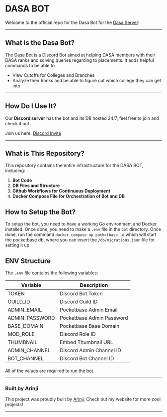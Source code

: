 # DASA BOT

Welcome to the official repo for the Dasa Bot for the [Dasa Server](https://discord.gg/VJCYUjf6bu)!

---

## What is the Dasa Bot?

The Dasa Bot is a Discord Bot aimed at helping DASA members with their DASA ranks and solving queries regarding to placements. It adds helpful commands to be able to

- View Cutoffs for Colleges and Branches
- Analyze their Ranks and be able to figure out which college they can get into

---

## How Do I Use It?

Our **Discord server** has the bot and its DB hosted 24/7, feel free to join and check it out

Join us here: [Discord Invite](https://discord.gg/VJCYUjf6bu)

---

## What is This Repository?

This repository contains the entire infrastructure for the DASA BOT, including:

1. **Bot Code**
2. **DB Files and Structure**
3. **Github Workflows for Continuous Deployment**
4. **Docker Compose File for Orchestration of Bot and DB**

## How to Setup the Bot?

To setup the bot, you need to have a working Go environment and Docker installed. Once done, you need to make a `.env` file in the `bot` directory. Once done, run the command `docker compose up pocketbase -d` which will start the pocketbase db, where you can insert the `/db/migrations.json` file for setting it up.

## ENV Structure

The `.env` file contains the following variables:

| Variable       | Description               |
| -------------- | ------------------------- |
| TOKEN          | Discord Bot Token         |
| GUILD_ID       | Discord Guild ID          |
| ADMIN_EMAIL    | Pocketbase Admin Email    |
| ADMIN_PASSWORD | Pocketbase Admin Password |
| BASE_DOMAIN    | Pocketbase Base Domain    |
| MOD_ROLE       | Discord Role ID           |
| THUMBNAIL      | Embed Thumbnail URL       |
| ADMIN_CHANNEL  | Discord Admin Channel ID  |
| BOT_CHANNEL    | Discord Bot Channel ID    |

All of the values are required to run the bot.

---

### Built by Arinji

This project was proudly built by [Arinji](https://www.arinji.com/). Check out my website for more cool projects!

---
